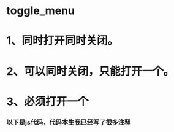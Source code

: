 # toggle_menu
# 1、同时打开同时关闭。
# 2、可以同时关闭，只能打开一个。
# 3、必须打开一个

### 以下是js代码，代码本生我已经写了很多注释



<script>
/*
说明
.hide display:none
.detail background-color:#f2f2f2;
先让所有的xq_content  添加.hide隐藏起来
分别让点击元素背景变色，和显示详情的框框
*/


/*可以同时关闭，只能打开一个*/
/*思路：
* 1、先让点击元素的所有兄弟都一起背景色都没有detail属性，
* 2、让当前点击元素toggle背景色detial属性
* 3、通过背景色判断xq_content是否显示
* 4、现将所有详情框框添加hide
* 5、判断点击元素是否有detail,有就将hide移除，否则添加
* */
//    function showdetial(id) {
//
//        $("#"+id+"").parent().siblings().removeClass('detail');
//        $("#"+id+"").parent().toggleClass('detail');
//
//        $('.xq_content').addClass('hide');
//        if($("#"+id+"").parent().hasClass('detail')){
//            $("#"+id+"").parent().next().removeClass('hide');
//        }else {
//            $("#"+id+"").parent().next().addClass('hide');
//        }
//    }


/*可以同时打开，可以同时关闭*/
/*
* 思路：
* 1、让点击元素toggleClass() detail 和 hide就是本来没有detail就有，本来有hide变成没有hide
*
* */
  function showdetial(id) {

   // $("#"+id+"").parent().siblings().removeClass('detail');
   $("#"+id+"").parent().toggleClass('detail');

   //$(".xq_content").hide();
   $("#"+id+"").parent().next().toggleClass('hide');

}



/*必须打开一个*/
/*思路：
1、先让点击元素的所有兄弟都一起背景色没有detail属性，
2、让当前点击元素添加背景色detial属性
3、让所有显示详情的元素都隐藏起来添加hide
4、让当前点击的元素的详情toggelClass hide属性，也就是有hide的就成了没有hide也就显示出来了
*/

// function showdetial(id) {
//
//      $("#"+id+"").parent().siblings().removeClass('detail');
//      $("#"+id+"").parent().addClass('detail');
//
//      $('.xq_content').addClass('hide');
//      $("#"+id+"").parent().next().toggleClass('hide');
//
// }

</script>

